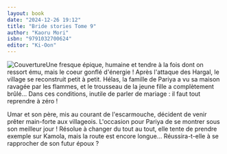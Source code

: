 ```yaml
---
layout: book
date: "2024-12-26 19:12"
title: "Bride stories Tome 9"
author: "Kaoru Mori"
isbn: "9791032700624"
editor: "Ki-Oon"
---
```

![Couverture](/img/9791032700624.jpeg)Une fresque épique, humaine et tendre à la fois dont on ressort ému, mais le coeur gonflé d'énergie !
Après l'attaque des Hargal, le village se reconstruit petit à petit. Hélas, la famille de Pariya a vu sa maison ravagée par les flammes, et le trousseau de la jeune fille a complètement brûlé... Dans ces conditions, inutile de parler de mariage : il faut tout reprendre à zéro !
 
 Umar et son père, mis au courant de l'escarmouche, décident de venir prêter main-forte aux villageois. L'occasion pour Pariya de se montrer sous son meilleur jour ! Résolue à changer du tout au tout, elle tente de prendre exemple sur Kamola, mais la route est encore longue... Réussira-t-elle à se rapprocher de son futur époux ?